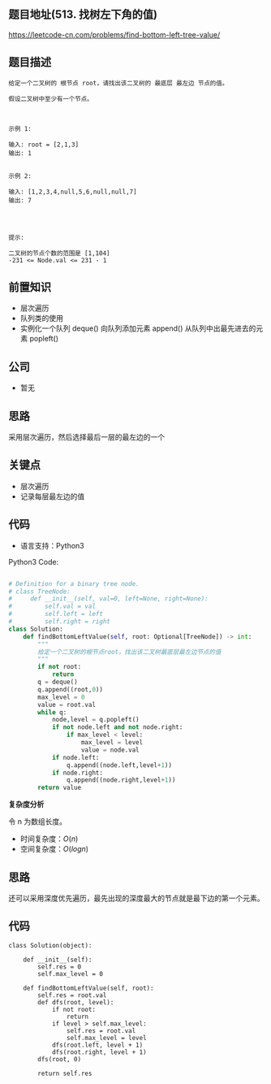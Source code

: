 
## 题目地址(513. 找树左下角的值)

https://leetcode-cn.com/problems/find-bottom-left-tree-value/

## 题目描述

```
给定一个二叉树的 根节点 root，请找出该二叉树的 最底层 最左边 节点的值。

假设二叉树中至少有一个节点。

 

示例 1:

输入: root = [2,1,3]
输出: 1


示例 2:

输入: [1,2,3,4,null,5,6,null,null,7]
输出: 7


 

提示:

二叉树的节点个数的范围是 [1,104]
-231 <= Node.val <= 231 - 1 
```

## 前置知识

- 层次遍历
- 队列类的使用
- 实例化一个队列 deque() 向队列添加元素 append() 从队列中出最先进去的元素 popleft()

## 公司

- 暂无

## 思路

采用层次遍历，然后选择最后一层的最左边的一个


## 关键点

-  层次遍历
-  记录每层最左边的值

## 代码

- 语言支持：Python3

Python3 Code:

```python

# Definition for a binary tree node.
# class TreeNode:
#     def __init__(self, val=0, left=None, right=None):
#         self.val = val
#         self.left = left
#         self.right = right
class Solution:
    def findBottomLeftValue(self, root: Optional[TreeNode]) -> int:
        """
        给定一个二叉树的根节点root，找出该二叉树最底层最左边节点的值
        """
        if not root:
            return 
        q = deque()
        q.append((root,0))
        max_level = 0
        value = root.val
        while q:
            node,level = q.popleft()
            if not node.left and not node.right:
                if max_level < level:
                    max_level = level
                    value = node.val
            if node.left:
                q.append((node.left,level+1))
            if node.right:
                q.append((node.right,level+1))
        return value


```


**复杂度分析**

令 n 为数组长度。

- 时间复杂度：$O(n)$
- 空间复杂度：$O(logn)$

## 思路
还可以采用深度优先遍历，最先出现的深度最大的节点就是最下边的第一个元素。
## 代码

```
class Solution(object):

    def __init__(self):
        self.res = 0
        self.max_level = 0

    def findBottomLeftValue(self, root):
        self.res = root.val
        def dfs(root, level):
            if not root:
                return
            if level > self.max_level:
                self.res = root.val
                self.max_level = level
            dfs(root.left, level + 1)
            dfs(root.right, level + 1)
        dfs(root, 0)

        return self.res
```
